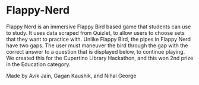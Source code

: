 # Flappy-Nerd
Flappy Nerd is an immersive Flappy Bird based game that students can use to study. It uses data scraped from Quizlet, to allow users to choose sets that they want to practice with. Unlike Flappy Bird, the pipes in Flappy Nerd have two gaps. The user must maneuver the bird through the gap with the correct answer to a question that is displayed below, to continue playing.
We created this for the Cupertino Library Hackathon, and this won 2nd prize in the Education category.

Made by Avik Jain, Gagan Kaushik, and Nihal George
